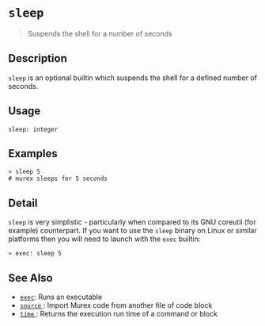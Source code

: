 # `sleep` 

> Suspends the shell for a number of seconds

## Description

`sleep` is an optional builtin which suspends the shell for a defined number
of seconds.

## Usage

```
sleep: integer
```

## Examples

```
» sleep 5
# murex sleeps for 5 seconds
```

## Detail

`sleep` is very simplistic - particularly when compared to its GNU coreutil
(for example) counterpart. If you want to use the `sleep` binary on Linux
or similar platforms then you will need to launch with the `exec` builtin:

```
» exec: sleep 5
```

## See Also

* [`exec`](../commands/exec.md):
  Runs an executable
* [`source` ](../commands/source.md):
  Import Murex code from another file of code block
* [`time` ](../commands/time.md):
  Returns the execution run time of a command or block